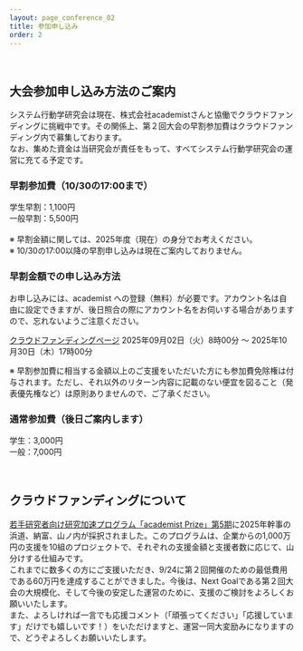 ```yaml
---
layout: page_conference_02
title: 参加申し込み
order: 2
---
```


<br>

## 大会参加申し込み方法のご案内

システム行動学研究会は現在、株式会社academistさんと協働でクラウドファンディングに挑戦中です。その関係上、第２回大会の早割参加費はクラウドファンディング内で募集しております。<br>
なお、集めた資金は当研究会が責任をもって、すべてシステム行動学研究会の運営に充てる予定です。

### 早割参加費（10/30の17:00まで）

学生早割：1,100円<br>
一般早割：5,500円<br>
<br>
※ 早割金額に関しては、2025年度（現在）の身分でお考えください。<br>
※ 10/30の17:00以降の早割申し込みは現在ご案内しておりません。<br>

### 早割金額での申し込み方法

お申し込みには、academist への登録（無料）が必要です。アカウント名は自由に設定できますが、後日照合の際にアカウント名をお伺いする場合がありますので、忘れないようご注意ください。

[クラウドファンディングページ](https://academist-cf.com/projects/395)
2025年09月02日（火）8時00分 〜 2025年10月30日（木）17時00分<br>

※ 早割参加費に相当する金額以上のご支援をいただいた方にも参加費免除権は付与されます。ただし、それ以外のリターン内容に記載のない便宜を図ること（発表優先権など）は原則ありませんので、ご了承ください。

### 通常参加費（後日ご案内します）

学生：3,000円<br>
一般：7,000円<br>

<br>

## クラウドファンディングについて

[若手研究者向け研究加速プログラム「academist Prize」第5期](https://www.corp.academist-cf.com/post/press250513)に2025年幹事の浜道、納富、山ノ内が採択されました。このプログラムは、企業からの1,000万円の支援を10組のプロジェクトで、それぞれの支援金額と支援者数に応じて、山分けする仕組みです。<br>
これまでに数多くの方にご支援いただき、9/24に第２回開催のための最低費用である60万円を達成することができました。今後は、Next Goalである第２回大会の大規模化、そして今後の安定した運営のために、支援のご検討をよろしくお願いいたします。<br>
また、よろしければ一言でも応援コメント（「頑張ってください」「応援しています」だけでも嬉しいです！）をいただけますと、運営一同大変励みになりますので、どうぞよろしくお願いいたします。
